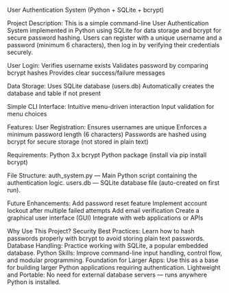 User Authentication System (Python + SQLite + bcrypt)

Project Description:
This is a simple command-line User Authentication System implemented in Python using SQLite for data storage and bcrypt for secure password hashing. Users can register with a unique username and a password (minimum 6 characters), then log in by verifying their credentials securely.

User Login:
Verifies username exists
Validates password by comparing bcrypt hashes
Provides clear success/failure messages

Data Storage:
Uses SQLite database (users.db)
Automatically creates the database and table if not present

Simple CLI Interface:
Intuitive menu-driven interaction
Input validation for menu choices

Features:
User Registration:
Ensures usernames are unique
Enforces a minimum password length (6 characters)
Passwords are hashed using bcrypt for secure storage (not stored in plain text)

Requirements:
Python 3.x
bcrypt Python package (install via pip install bcrypt)

File Structure:
auth_system.py — Main Python script containing the authentication logic.
users.db — SQLite database file (auto-created on first run).

Future Enhancements:
Add password reset feature
Implement account lockout after multiple failed attempts
Add email verification
Create a graphical user interface (GUI)
Integrate with web applications or APIs

Why Use This Project?
Security Best Practices: Learn how to hash passwords properly with bcrypt to avoid storing plain text passwords.
Database Handling: Practice working with SQLite, a popular embedded database.
Python Skills: Improve command-line input handling, control flow, and modular programming.
Foundation for Larger Apps: Use this as a base for building larger Python applications requiring authentication.
Lightweight and Portable: No need for external database servers — runs anywhere Python is installed.
